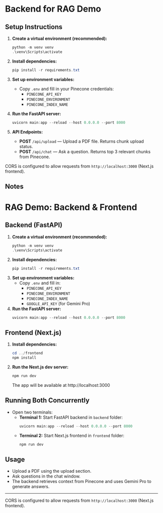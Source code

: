 # Backend for RAG Demo

## Setup Instructions

1. **Create a virtual environment (recommended):**

   ```powershell
   python -m venv venv
   .\venv\Scripts\activate
   ```

2. **Install dependencies:**

   ```powershell
   pip install -r requirements.txt
   ```

3. **Set up environment variables:**

   - Copy `.env` and fill in your Pinecone credentials:
     - `PINECONE_API_KEY`
     - `PINECONE_ENVIRONMENT`
     - `PINECONE_INDEX_NAME`

4. **Run the FastAPI server:**

   ```powershell
   uvicorn main:app --reload --host 0.0.0.0 --port 8000
   ```

5. **API Endpoints:**
   - **POST** `/api/upload` — Upload a PDF file. Returns chunk upload status.
   - **POST** `/api/chat` — Ask a question. Returns top 3 relevant chunks from Pinecone.

CORS is configured to allow requests from `http://localhost:3000` (Next.js frontend).

## Notes

# RAG Demo: Backend & Frontend

## Backend (FastAPI)

1. **Create a virtual environment (recommended):**
   ```powershell
   python -m venv venv
   .\venv\Scripts\activate
   ```
2. **Install dependencies:**
   ```powershell
   pip install -r requirements.txt
   ```
3. **Set up environment variables:**
   - Copy `.env` and fill in:
     - `PINECONE_API_KEY`
     - `PINECONE_ENVIRONMENT`
     - `PINECONE_INDEX_NAME`
     - `GOOGLE_API_KEY` (for Gemini Pro)
4. **Run the FastAPI server:**
   ```powershell
   uvicorn main:app --reload --host 0.0.0.0 --port 8000
   ```

## Frontend (Next.js)

1. **Install dependencies:**
   ```powershell
   cd ../frontend
   npm install
   ```
2. **Run the Next.js dev server:**
   ```powershell
   npm run dev
   ```
   The app will be available at http://localhost:3000

## Running Both Concurrently

- Open two terminals:
  - **Terminal 1:** Start FastAPI backend in `backend` folder:
    ```powershell
    uvicorn main:app --reload --host 0.0.0.0 --port 8000
    ```
  - **Terminal 2:** Start Next.js frontend in `frontend` folder:
    ```powershell
    npm run dev
    ```

## Usage

- Upload a PDF using the upload section.
- Ask questions in the chat window.
- The backend retrieves context from Pinecone and uses Gemini Pro to generate answers.

---

CORS is configured to allow requests from `http://localhost:3000` (Next.js frontend).
